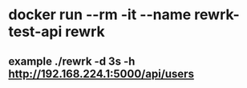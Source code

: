 # docker run --rm -it --name rewrk-test-api rewrk

## example ./rewrk -d 3s -h <http://192.168.224.1:5000/api/users>
